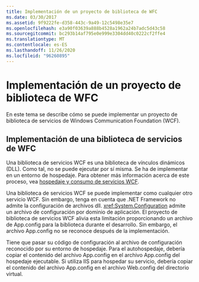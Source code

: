 ```yaml
---
title: Implementación de un proyecto de biblioteca de WFC
ms.date: 03/30/2017
ms.assetid: 9f9222fe-d358-443c-9a49-12c5498e35e7
ms.openlocfilehash: e3a90f03639a888b4528a1962a24b7adc5d43c58
ms.sourcegitcommit: bc293b14af795e0e999e3304dd40c0222cf2ffe4
ms.translationtype: MT
ms.contentlocale: es-ES
ms.lasthandoff: 11/26/2020
ms.locfileid: "96260895"
---
```

# <a name="deploying-a-wcf-library-project"></a>Implementación de un proyecto de biblioteca de WFC

En este tema se describe cómo se puede implementar un proyecto de biblioteca de servicios de Windows Communication Foundation (WCF).  
  
## <a name="deploying-a-wcf-service-library"></a>Implementación de una biblioteca de servicios de WFC  

 Una biblioteca de servicios WCF es una biblioteca de vínculos dinámicos (DLL). Como tal, no se puede ejecutar por sí misma. Se ha de implementar en un entorno de hospedaje. Para obtener más información acerca de este proceso, vea [hospedaje y consumo de servicios WCF](/previous-versions/dotnet/articles/bb332338(v=msdn.10)).  
  
 Una biblioteca de servicios WCF se puede implementar como cualquier otro servicio WCF. Sin embargo, tenga en cuenta que .NET Framework no admite la configuración de archivos dll. <xref:System.Configuration> admite un archivo de configuración por dominio de aplicación. El proyecto de biblioteca de servicios WCF alivia esta limitación proporcionando un archivo de App.config para la biblioteca durante el desarrollo. Sin embargo, el archivo App.config no se reconoce después de la implementación.  
  
 Tiene que pasar su código de configuración al archivo de configuración reconocido por su entorno de hospedaje. Para el autohospedaje, debería copiar el contenido del archivo App.config en el archivo App.config del hospedaje ejecutable. Si utiliza IIS para hospedar su servicio, debería copiar el contenido del archivo App.config en el archivo Web.config del directorio virtual.
